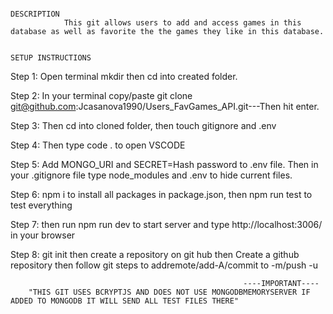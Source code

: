                                                                 DESCRIPTION
                This git allows users to add and access games in this database as well as favorite the the games they like in this database.


    SETUP INSTRUCTIONS


Step 1: 
Open terminal mkdir then cd into created folder.

Step 2:
In your terminal copy/paste 
git clone git@github.com:Jcasanova1990/Users_FavGames_API.git---Then hit enter.

Step 3: 
Then cd into cloned folder, then touch gitignore  and .env 

Step 4: 
Then type code . to open VSCODE 

Step 5: 
 Add MONGO_URI and SECRET=Hash password to .env file. Then in your .gitignore file type node_modules and .env to hide current files.

Step 6:
npm i to install all packages in package.json, then npm run test to test everything 

Step 7:
then run npm run dev to start server and type http://localhost:3006/ in your browser

Step 8:
git init then create a repository on git hub then Create a github repository then follow git steps to addremote/add-A/commit to -m/push -u 



                                                        ----IMPORTANT----
        "THIS GIT USES BCRYPTJS AND DOES NOT USE MONGODBMEMORYSERVER IF ADDED TO MONGODB IT WILL SEND ALL TEST FILES THERE"
